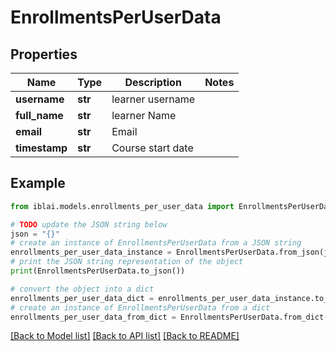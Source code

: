 # EnrollmentsPerUserData


## Properties

Name | Type | Description | Notes
------------ | ------------- | ------------- | -------------
**username** | **str** | learner username | 
**full_name** | **str** | learner Name | 
**email** | **str** | Email | 
**timestamp** | **str** | Course start date | 

## Example

```python
from iblai.models.enrollments_per_user_data import EnrollmentsPerUserData

# TODO update the JSON string below
json = "{}"
# create an instance of EnrollmentsPerUserData from a JSON string
enrollments_per_user_data_instance = EnrollmentsPerUserData.from_json(json)
# print the JSON string representation of the object
print(EnrollmentsPerUserData.to_json())

# convert the object into a dict
enrollments_per_user_data_dict = enrollments_per_user_data_instance.to_dict()
# create an instance of EnrollmentsPerUserData from a dict
enrollments_per_user_data_from_dict = EnrollmentsPerUserData.from_dict(enrollments_per_user_data_dict)
```
[[Back to Model list]](../README.md#documentation-for-models) [[Back to API list]](../README.md#documentation-for-api-endpoints) [[Back to README]](../README.md)


